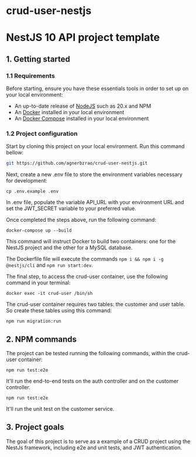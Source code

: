 # crud-user-nestjs
# NestJS 10 API project template

## 1. Getting started

### 1.1 Requirements

Before starting, ensure you have these essentials tools in order to set up on your local environment:

- An up-to-date release of [NodeJS](https://nodejs.org/) such as 20.x and NPM
- An [Docker](https://www.docker.com/) installed in your local environment
- An [Docker Compose](https://docs.docker.com/compose/) installed in your local environment

### 1.2 Project configuration

Start by cloning this project on your local environment. Run this command bellow:

``` sh
git https://github.com/agnerbzrao/crud-user-nestjs.git
```

Next, create a new .env file to store the environment variables necessary for development:

```
cp .env.example .env
```

In .env file, populate the variable API_URL with your environment URL and set the JWT_SECRET variable to your preferred value.

Once completed the steps above, run the following command:

```
docker-compose up --build
```

This command will instruct Docker to build two containers: one for the NestJS project and the other for a MySQL database.

The Dockerfile file will execute the commands ``npm i && npm i -g @nestjs/cli`` and ``npm run start:dev``.

The final step, to access the crud-user container, use the following command in your terminal:

```
docker exec -it crud-user /bin/sh

```

The crud-user container requires two tables: the customer and user table. So create these tables using this command:


```
npm run migration:run

```

## 2. NPM commands

The project can be tested running the following commands, within  the crud-user container:


```
npm run test:e2e

```

It'll run the end-to-end tests on the auth controller and on the customer controller.


```
npm run test:e2e

```

It'll run the unit test on the customer service.

## 3. Project goals

The goal of this project is to serve as a example of a CRUD project using the NestJs framework, including e2e and unit tests, and JWT authentication.